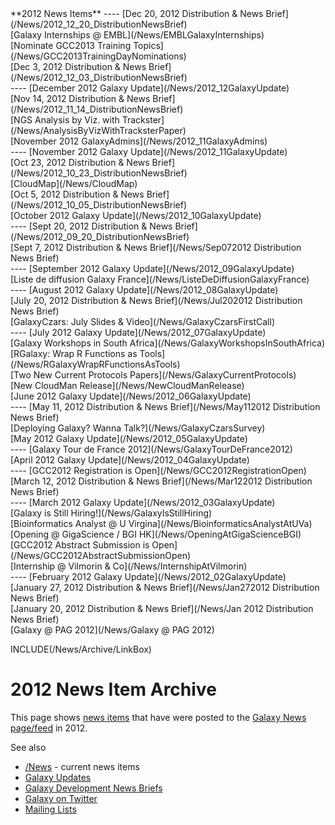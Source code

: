 <div class='linkbox'>
**2012 News Items**
----
[Dec 20, 2012 Distribution & News Brief](/News/2012_12_20_DistributionNewsBrief)<br />
[Galaxy Internships @ EMBL](/News/EMBLGalaxyInternships)<br />
[Nominate GCC2013 Training Topics](/News/GCC2013TrainingDayNominations)<br />
[Dec 3, 2012 Distribution & News Brief](/News/2012_12_03_DistributionNewsBrief)<br />
----
[December 2012 Galaxy Update](/News/2012_12GalaxyUpdate)<br />
[Nov 14, 2012 Distribution & News Brief](/News/2012_11_14_DistributionNewsBrief)<br />
[NGS Analysis by Viz. with Trackster](/News/AnalysisByVizWithTracksterPaper)<br />
[November 2012 GalaxyAdmins](/News/2012_11GalaxyAdmins)<br />
----
[November 2012 Galaxy Update](/News/2012_11GalaxyUpdate)<br />
[Oct 23, 2012 Distribution & News Brief](/News/2012_10_23_DistributionNewsBrief)<br />
[CloudMap](/News/CloudMap)<br />
[Oct 5, 2012 Distribution & News Brief](/News/2012_10_05_DistributionNewsBrief)<br />
[October 2012 Galaxy Update](/News/2012_10GalaxyUpdate)<br />
----
[Sept 20, 2012 Distribution & News Brief](/News/2012_09_20_DistributionNewsBrief)<br />
[Sept 7, 2012 Distribution & News Brief](/News/Sep072012 Distribution News Brief)<br />
----
[September 2012 Galaxy Update](/News/2012_09GalaxyUpdate)<br />
[Liste de diffusion Galaxy France](/News/ListeDeDiffusionGalaxyFrance)<br />
----
[August 2012 Galaxy Update](/News/2012_08GalaxyUpdate)<br />
[July 20, 2012 Distribution & News Brief](/News/Jul202012 Distribution News Brief)<br />
[GalaxyCzars: July Slides & Video](/News/GalaxyCzarsFirstCall)<br />
----
[July 2012 Galaxy Update](/News/2012_07GalaxyUpdate)<br />
[Galaxy Workshops in South Africa](/News/GalaxyWorkshopsInSouthAfrica)<br />
[RGalaxy: Wrap R Functions as Tools](/News/RGalaxyWrapRFunctionsAsTools)<br />
[Two New Current Protocols Papers](/News/GalaxyCurrentProtocols)<br />
[New CloudMan Release](/News/NewCloudManRelease)<br />
[June 2012 Galaxy Update](/News/2012_06GalaxyUpdate)<br />
----
[May 11, 2012 Distribution & News Brief](/News/May112012 Distribution News Brief)<br />
[Deploying Galaxy? Wanna Talk?](/News/GalaxyCzarsSurvey)<br />
[May 2012 Galaxy Update](/News/2012_05GalaxyUpdate)<br />
----
[Galaxy Tour de France 2012](/News/GalaxyTourDeFrance2012)<br />
[April 2012 Galaxy Update](/News/2012_04GalaxyUpdate)<br />
----
[GCC2012 Registration is Open](/News/GCC2012RegistrationOpen)<br />
[March 12, 2012 Distribution & News Brief](/News/Mar122012 Distribution News Brief)<br />
----
[March 2012 Galaxy Update](/News/2012_03GalaxyUpdate)<br />
[Galaxy is Still Hiring!](/News/GalaxyIsStillHiring)<br />
[Bioinformatics Analyst @ U Virgina](/News/BioinformaticsAnalystAtUVa)<br />
[Opening @ GigaScience / BGI HK](/News/OpeningAtGigaScienceBGI)<br />
[GCC2012 Abstract Submission is Open](/News/GCC2012AbstractSubmissionOpen)<br />
[Internship @ Vilmorin & Co](/News/InternshipAtVilmorin)<br />
----
[February 2012 Galaxy Update](/News/2012_02GalaxyUpdate)<br />
[January 27, 2012 Distribution & News Brief](/News/Jan272012 Distribution News Brief)<br />
[January 20, 2012 Distribution & News Brief](/News/Jan 2012 Distribution News Brief)<br />
[Galaxy @ PAG 2012](/News/Galaxy @ PAG 2012)<br />
</div>

INCLUDE(/News/Archive/LinkBox)

# 2012 News Item Archive

This page shows [news items](/News) that have were posted to the [Galaxy News page/feed](/News) in 2012.

See also 
* [/News](/News) - current news items
* [Galaxy Updates](/GalaxyUpdates)
* [Galaxy Development News Briefs](/DevNewsBriefs)
* [Galaxy on Twitter](/GalaxyOnTwitter)
* [Mailing Lists](/MailingLists)

<div class='newsItemList'>
 

